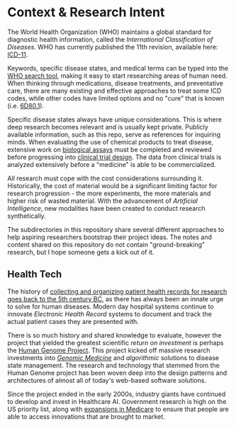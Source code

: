 # Context & Research Intent 

The World Health Organization (WHO) maintains a global standard for diagnostic health information, called the *International Classification of Diseases*. WHO has currently published the 11th revision, available here: [ICD-11](https://icd.who.int/en). 

Keywords, specific disease states, and medical terms can be typed into the [WHO search tool](https://icd.who.int/browse/2024-01/mms/en#149403041), making it easy to start researching areas of human need. When thinking through medications, disease treatments, and preventative care, there are many existing and effective approaches to treat some ICD codes, while other codes have limited options and no "cure" that is known (i.e. [6D80.1](https://icd.who.int/browse/2024-01/mms/en#1855418451)). 

Specific disease states always have unique considerations. This is where deep research becomes relevant and is usually kept private. Publicly available information, such as this repo, serve as references for inquiring minds. When evaluating the use of chemical products to treat disease, extensive work on [biological assays](https://www.sciencedirect.com/topics/pharmacology-toxicology-and-pharmaceutical-science/bioassay#:~:text=Biological%20assays%20are%20analytical%20techniques,specific%20to%20the%20target%20protein) must be completed and reviewed before progressing into [clinical trial design](https://www.fda.gov/patients/clinical-trials-what-patients-need-know/basics-about-clinical-trials). The data from clinical trials is analyzed extensively before a "medicine" is able to be commercialized. 

All research must cope with the cost considerations surrounding it. Historically, the cost of material would be a significant limiting factor for research progression - the more experiments, the more materials and higher risk of wasted material. With the advancement of *Artificial Intelligence*, new modalities have been created to conduct research synthetically.

The subdirectories in this repository share several different approaches to help aspiring researchers bootstrap their project ideas. The notes and content shared on this repository do not contain "ground-breaking" research, but I hope someone gets a kick out of it.


## Health Tech 

The history of [collecting and organizing patient health records for research goes back to the 5th century BC](https://lithub.com/what-the-worlds-first-medical-records-tell-us-about-ancient-life/), as there has always been an innate urge to solve for human diseases. Modern day hospital systems continue to innovate *Electronic Health Record* systems to document and track the actual patient cases they are presented with.

There is so much history and shared knowledge to evaluate, however the project that yielded the greatest scientific *return on investment* is perhaps the [Human Genome Project](https://www.genome.gov/human-genome-project). This project kicked off massive research investments into [*Genomic Medicine*](https://www.genome.gov/health/Genomics-and-Medicine#:~:text=Genomic%20medicine%20is%20an%20emerging,implications%20of%20that%20clinical%20use.) and *algorithmic* solutions to disease state management. The research and technology that stemmed from the Human Genome project has been woven deep into the design patterns and architectures of almost all of today's web-based software solutions.

Since the project ended in the early 2000s, industry giants have continued to develop and invest in Healthcare AI. Government research is high on the US priority list, along with [expansions in Medicare](https://www.hhs.gov/about/news/2024/04/04/biden-harris-administration-finalizes-rule-expanding-access-care-increasing-protections-people-medicare-advantage-medicare-part-d.html#:~:text=The%20Contract%20Year%20(CY)%202025,inappropriate%20marketing%20and%20prior%20authorization.) to ensure that people are able to access innovations that are brought to market.